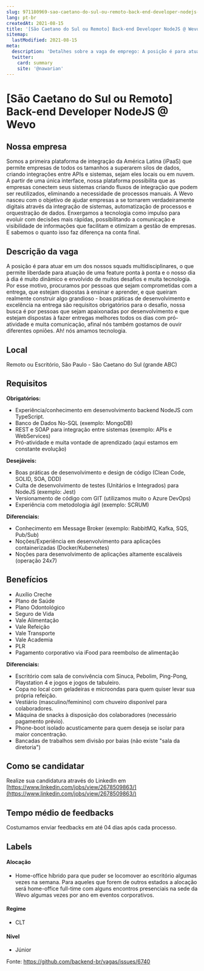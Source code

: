 ```yaml
---
slug: 971180969-sao-caetano-do-sul-ou-remoto-back-end-developer-nodejs-at-wevo
lang: pt-br
createdAt: 2021-08-15
title: '[São Caetano do Sul ou Remoto] Back-end Developer NodeJS @ Wevo - Vaga de Emprego'
sitemap:
  lastModified: 2021-08-15
meta:
  description: 'Detalhes sobre a vaga de emprego: A posição é para atuar em um dos nossos squads multidisciplinares, o que permite liberdade para atuação de uma feature ponta à ponta e o nosso dia à dia é muito dinâmico e envolvido de muitos desafios e muita tecnologia. Por esse motivo, procuramos por pessoas que sejam comprometidas com a entrega, que estejam dispostas à ensinar e aprender, e que queiram realmente construir algo grandioso - boas práticas de desenvolvimento e excelência na entrega são requisitos obrigatórios para o desafio, nossa busca é por pessoas que sejam apaixonadas por desenvolvimento e que estejam dispostas à fazer entregas melhores todos os dias com pró-atividade e muita comunicação, afinal nós também gostamos de ouvir diferentes opniões. Ah! nós amamos tecnologia.'
  twitter:
    card: summary
    site: '@nawarian'
---
```


# [São Caetano do Sul ou Remoto] Back-end Developer NodeJS @ Wevo

<!--
==================================================
Caso a vaga for remoto durante a pandemia informar no texto "Remoto durante o covid"
==================================================
-->
<!-- 
==================================================
POR FAVOR, SÓ POSTE SE A VAGA FOR PARA BACK-END!

Não faça distinção de gênero no título da vaga.

Use: "Back-End Developer" ao invés de 
"Desenvolvedor Back-End" \o/

Exemplo: `[São Paulo] Back-End Developer @ NOME DA EMPRESA`
==================================================
-->
<!--
==================================================
Caso a vaga for remoto durante a pandemia deixar a linha abaixo
==================================================
-->
## Nossa empresa

Somos a primeira plataforma de integração da América Latina (iPaaS) que permite empresas de todos os tamanhos a superarem silos de dados, criando integrações entre APIs e sistemas, sejam eles locais ou em nuvem. A partir de uma única interface, nossa plataforma possibilita que as empresas conectem seus sistemas criando fluxos de integração que podem ser reutilizados, eliminando a necessidade de processos manuais. A Wevo nasceu com o objetivo de ajudar empresas a se tornarem verdadeiramente digitais através da integração de sistemas, automatização de processos e orquestração de dados. Enxergamos a tecnologia como impulso para evoluir com decisões mais rápidas, possibilitando a comunicação e visibilidade de informações que facilitam e otimizam a gestão de empresas. E sabemos o quanto isso faz diferença na conta final.

## Descrição da vaga
A posição é para atuar em um dos nossos squads multidisciplinares, o que permite liberdade para atuação de uma feature ponta à ponta e o nosso dia à dia é muito dinâmico e envolvido de muitos desafios e muita tecnologia. Por esse motivo, procuramos por pessoas que sejam comprometidas com a entrega, que estejam dispostas à ensinar e aprender, e que queiram realmente construir algo grandioso - boas práticas de desenvolvimento e excelência na entrega são requisitos obrigatórios para o desafio, nossa busca é por pessoas que sejam apaixonadas por desenvolvimento e que estejam dispostas à fazer entregas melhores todos os dias com pró-atividade e muita comunicação, afinal nós também gostamos de ouvir diferentes opniões. Ah! nós amamos tecnologia.

## Local
Remoto ou Escritório, São Paulo - São Caetano do Sul (grande ABC)

## Requisitos

**Obrigatórios:**
- Experiência/conhecimento em desenvolvimento backend NodeJS com TypeScript.
- Banco de Dados No-SQL (exemplo: MongoDB)
- REST e SOAP para integração entre sistemas (exemplo: APIs e WebServices)
- Pró-atividade e muita vontade de aprendizado (aqui estamos em constante evolução)

**Desejáveis:**
- Boas práticas de desenvolvimento e design de código (Clean Code, SOLID, SOA, DDD)
- Culta de desenvolvimento de testes (Unitários e Integrados) para NodeJS (exemplo: Jest)
- Versionamento de código com GIT (utilizamos muito o Azure DevOps)
- Experiência com metodologia ágil (exemplo: SCRUM)

**Diferenciais:**
- Conhecimento em Message Broker (exemplo: RabbitMQ, Kafka, SQS, Pub/Sub)
- Noções/Experiência em desenvolvimento para aplicações containerizadas (Docker/Kubernetes)
- Noções para desenvolvimento de aplicações altamente escaláveis (operação 24x7)

## Benefícios
- Auxílio Creche
- Plano de Saúde
- Plano Odontológico
- Seguro de Vida
- Vale Alimentação
- Vale Refeição
- Vale Transporte
- Vale Academia
- PLR
- Pagamento corporativo via iFood para reembolso de alimentação

**Diferenciais:**
- Escritório com sala de convivência com Sinuca, Pebolim, Ping-Pong, Playstation 4 e jogos e jogos de tabuleiro.
- Copa no local com geladeiras e microondas para quem quiser levar sua própria refeição.
- Vestiário (masculino/feminino) com chuveiro disponível para colaboradores.
- Máquina de snacks à disposição dos colaboradores (necessário pagamento prévio).
- Phone-boot isolado acusticamente para quem deseja se isolar para maior concentração.
- Bancadas de trabalhos sem divisão por baias (não existe "sala da diretoria")


## Como se candidatar
Realize sua candidatura através do LinkedIn em [https://www.linkedin.com/jobs/view/2678509863/](https://www.linkedin.com/jobs/view/2678509863/)

## Tempo médio de feedbacks
Costumamos enviar feedbacks em até 04 dias após cada processo.

## Labels
<!-- retire os labels que não fazem sentido à vaga -->

#### Alocação
- Home-office híbrido para que puder se locomover ao escritório algumas vezes na semana. Para aqueles que forem de outros estados a alocação será home-office full-time com alguns encontros presenciais na sede da Wevo algumas vezes por ano em eventos corporativos.

#### Regime
- CLT

#### Nível
- Júnior




Fonte: https://github.com/backend-br/vagas/issues/6740